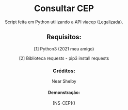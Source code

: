 <center>
  <h1>Consultar CEP</h1>
  <p>Script feita em Python utilizando a API viacep (Legalizada).</p>
  <h2>Requisitos:</h2>
  <p>[1] Python3 (2021 meu amigo)</p>
  <p>[2] Biblioteca requests - pip3 install requests</p>
  <h3>Créditos:</h3>
  <p>Near Shelby</p>
  <h4>Demonstração:</h4>
  [NS-CEP]()
</center>
